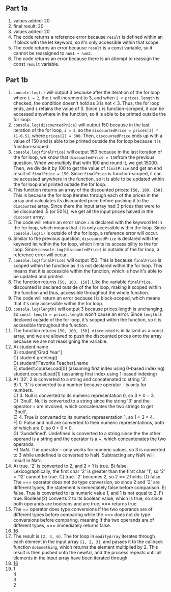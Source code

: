 ## Part 1a
1. values added: 20  
2. final result: 20  
3. values added: 20   
4. The code returns a reference error because ```result``` is defined within an if block with the let keyword, so it's only accessible within that scope.   
5. The code returns an error because ```result``` is a const variable, so it cannot be reassigned to ```num1 + num2```.
6. The code returns an error because there is an attempt to reassign the const ```result``` variable. 

## Part 1b
1. ```console.log(i)``` will output 3 because after the iteration of the for loop where ```i = 2```, the ```i``` will increment to 3, and when ```i < prices.length``` is checked, the condition doesn't hold as 3 is not < 3. Thus, the for loop ends, and ```i``` retains the value of 3. Since ```i``` is function-scroped, it can be accessed anywhere in the function, so it is able to be printed outside the for loop.
2. ```console.log(discountedPrice)``` will output 150 because in the last iteration of the for loop, ```i = 2```, so the ```discountedPrice = prices[2] * (1-0.5)```, where ```prices[2] = 300```. Then, ```discountedPrice``` ends up with a value of 150 and is able to be printed outside the for loop because it is function-scoped. 
3. ```console.log(finalPrice)``` will output 150 because in the last iteration of the for loop, we know that ```discountedPrice = 150```from the previous question. When we multiply that with 100 and round it, we get 15000. Then, we divide it by 100 to get the value of ```finalPrice``` and get an end result of  ```finalPrice = 150```. Since ```finalPrice``` is function-scoped, it can be accessed anywhere in the function, so it is able to be updated within the for loop and printed outside the for loop. 
4. This function returns an array of the discounted prices: ```[50, 100, 150]```. This is because the for loop iterates through each of the prices in the array and calculates its discounted price before pushing it to the ```discounted``` array. Since there the input array had 3 prices that were to be discounted .5 (or 50%), we get all the input prices halved in the ```discount``` array. 
5. The code will return an error since ```i``` is declared with the keyword let in the for loop, which means that it is only accessible within the loop. Since ```console.log(i)``` is outside of the for loop, a reference error will occur.
6. Similar to the previous question, ```discountedPrice``` is declared with the keyword let within the for loop, which limits its accessibility to the for loop. Since ```console.log(discountedPrice)``` is outside of the for loop, a reference error will occur.
7. ```console.log(finalPrice)``` will output 150. This is because ```finalPrice``` is scoped within the function as it is not declared within the for loop. This means that it is accessible within the function, which is how it's able to be updated and printed. 
8. The function returns ```[50, 100, 150]```. Like the variable ```finalPrice```, discounted is declared outside of the for loop, making it scoped within the function and thus, accessible throughout the whole function.
9. The code will return an error because i is block-scoped, which means that it's only accessible within the for loop.
10. ```console.log(length)``` will output 3 because prices.length is unchanging, so  ```const length = prices.length``` won't cause an error. Since ```length``` is declared outside of the for loop, it's scoped within the function, so it is accessible throughout the function. 
11. The function returns ```[50, 100, 150]```. ```discounted``` is initialized as a const array, and we are allowed to push the discounted prices onto the array because we are not reassigning the variable. 
12. A) student.name   
    B) student['Grad Year']   
    C) student.greeting()   
    D) student['Favorite Teacher].name   
    E) student.courseLoad[0] (assuming first index using 0-based   indexing)   
       student.courseLoad[1] (assuming first index using 1-based
    indexing)   
13. A) '32'. 2 is converted to a string and concatenated to string '3'.   
    B) 1. '3' is converted to a number because operator - is only for numbers.   
    C) 3. Null is converted to its numeric representation 0, so 3 + 0 = 3.   
    D) '3null'. Null is converted to a string since the string '3' and the operator + are involved, which concatenates the two strings to get '3null'.   
    E) 4. True is converted to its numeric representation 1, so 1 + 3 = 4.   
    F) 0. False and null are converted to their numeric representations, both of which are 0, so 0 + 0 = 0.   
    G) '3undefined'. Undefined is converted to a string since the the other operand is a string and the operator is a +, which concantenates the two operands.   
    H) NaN. The operator - only works for numeric values, so 3 is converted to 3 while undefined is converted to NaN. Subtracting any NaN will result in NaN. 
14. A) true. '2' is converted to 2, and 2 > 1 is true. 
    B) false. Lexicographically, the first char '2' is greater than the first char '1', so '2' < '12' cannot be true. 
    C) true. '2' becomes 2, so 2 == 2 holds.
    D) false. The === operator does not do type conversion, so since 2 and '2' are different types, the statement is immediately false before comparison.
    E) false. True is converted to its numeric value 1, and 1 is not equal to 2. 
    F) true. Boolean(2) converts 2 to its boolean value, which is true, so since both operands are booleans and are true, === returns true. 
15. The == operator does type conversions if the two operands are of different types before comparing while the === does not do type conversions before comparing, meaning if the two operands are of different types, === immediately returns false.   
16. [16](part1b-question16.js)
17. The result is ```[2, 4, 6]```. The for loop in ```modifyArray``` iterates through each element in the input array ```[1, 2, 3]```, and passes it to the callback function ```doSomething```, which returns the element multiplied by 2. This result is then pushed onto the newArr, and the process repeats until all elements in the input array have been iterated through.
18. [18](part1b-question18.js)
19. 1    
    4   
    3   
    2  
